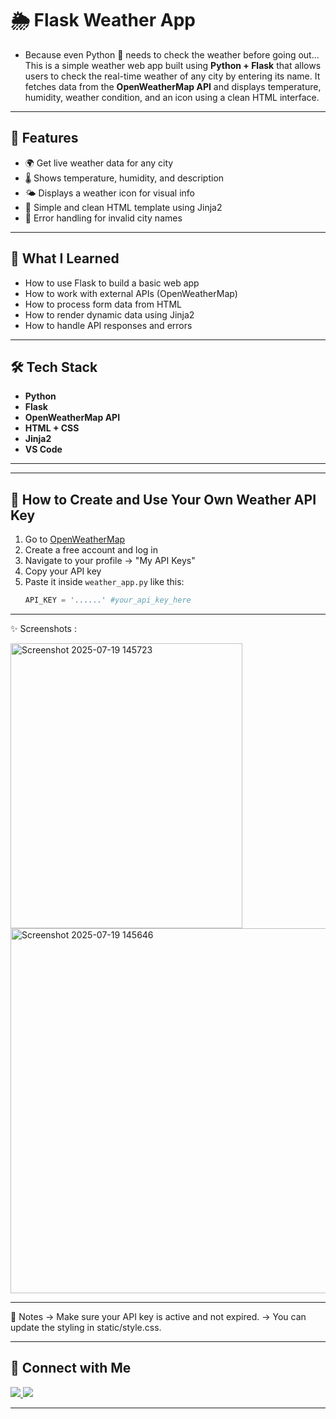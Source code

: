 # 🌦️ Flask Weather App
 - Because even Python 🐍 needs to check the weather before going out...
This is a simple weather web app built using **Python + Flask** that allows users to check the real-time weather of any city by entering its name. It fetches data from the **OpenWeatherMap API** and displays temperature, humidity, weather condition, and an icon using a clean HTML interface.

---

## 🚀 Features

- 🌍 Get live weather data for any city
- 🌡️ Shows temperature, humidity, and description
- 🌤️ Displays a weather icon for visual info
- 🧾 Simple and clean HTML template using Jinja2
- 🔁 Error handling for invalid city names

---

## 🧠 What I Learned

- How to use Flask to build a basic web app
- How to work with external APIs (OpenWeatherMap)
- How to process form data from HTML
- How to render dynamic data using Jinja2
- How to handle API responses and errors

---

## 🛠️ Tech Stack

- **Python**
- **Flask**
- **OpenWeatherMap API**
- **HTML + CSS**
- **Jinja2**
- **VS Code**

---


---

## 📌 How to Create and Use Your Own Weather API Key

1. Go to [OpenWeatherMap](https://openweathermap.org/api)
2. Create a free account and log in
3. Navigate to your profile → "My API Keys"
4. Copy your API key
5. Paste it inside `weather_app.py` like this:
   ```python
   API_KEY = '......' #your_api_key_here
   ```

---

✨ Screenshots :

<img width="371" height="456" alt="Screenshot 2025-07-19 145723" src="https://github.com/user-attachments/assets/8542b733-5769-4b2e-8d2d-0de7002a6acf" />

<img width="1222" height="584" alt="Screenshot 2025-07-19 145646" src="https://github.com/user-attachments/assets/f6812320-9077-4d21-9fe3-aaab1829c215" />

---

📌 Notes
-> Make sure your API key is active and not expired.
-> You can update the styling in static/style.css.

---

## 💼 Connect with Me

<a href="https://www.linkedin.com/in/manthanterse/">
  <img src="https://img.shields.io/badge/LinkedIn-blue?style=for-the-badge&logo=linkedin" />
</a>
<a href="mailto:tersemanthan2006@gmail.com">
  <img src="https://img.shields.io/badge/Gmail-red?style=for-the-badge&logo=gmail&logoColor=white" />
</a>

---




